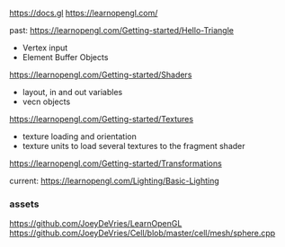 https://docs.gl
https://learnopengl.com/

past:
https://learnopengl.com/Getting-started/Hello-Triangle
* Vertex input
* Element Buffer Objects

https://learnopengl.com/Getting-started/Shaders
* layout, in and out variables
* vecn objects

https://learnopengl.com/Getting-started/Textures
* texture loading and orientation
* texture units to load several textures to the fragment shader

https://learnopengl.com/Getting-started/Transformations

current:
https://learnopengl.com/Lighting/Basic-Lighting

### assets

https://github.com/JoeyDeVries/LearnOpenGL
https://github.com/JoeyDeVries/Cell/blob/master/cell/mesh/sphere.cpp
